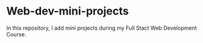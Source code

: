 # Web-dev-mini-projects
In this repository, I add mini projects during my Full Stact Web Development Course.
